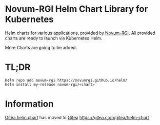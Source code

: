 # Novum-RGI Helm Chart Library for Kubernetes

Helm charts for various applications, provided by [Novum-RGI](https://www.novum-rgi.com/).
All provided charts are ready to launch via Kubernetes Helm.

More Charts are going to be added.

# TL;DR

```
helm repo add novum-rgi https://novumrgi.github.io/helm/
helm install my-release novum-rgi/<chart>
```

# Information

[Gitea helm chart](https://gitea.com/gitea/helm-chart) has moved to [Gitea](https://www.gitea.com) https://gitea.com/gitea/helm-chart